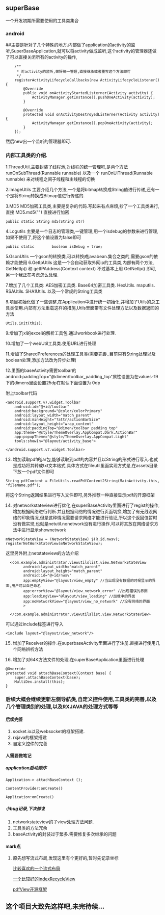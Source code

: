 ## superBase
一个开发初期所需要使用的工具类集合

### android

   ##主要是针对了几个特殊的地方.内部做了application的activity的监听,SuperBaseApplication,就可以将activity做成监听,这个activity的管理器还做了可以直接关闭所有的activity的操作,


        /**
         * 对activity的监听,做好统一管理,直接继承或者重写这个方法即可
         */
        registerActivityLifecycleCallbacks(new ActivityLifecycleListener() {
            @Override
            public void onActivityStartedListerner(Activity activity) {
                ActivityManager.getInstance().pushOneActivity(activity);
            }

            @Override
            protected void onActivityDestroyedListerner(Activity activity) {
                ActivityManager.getInstance().popOneActivity(activity);
            }
        });
        
        
   然后new出一个监听的管理器即可.


### 内部工具类的介绍.
   1.ThreadUtil,主要封装了线程池,对线程的统一管理吧,是两个方法 runOnSubThread(Runnable runnable) 以及一个 runOnUiThread(Runnable runnable) 来对线程之间子线程和主线程的切换 
   
   2.ImageUtils 主要介绍几个方法,一个是将bitmap转换成String值进行传递,还有一个是将String转换成Bitmap值进行传递的.
   
   3.MD5 MD5加密工具类,主要是复杂的代码.写起来有点麻烦,抄了一个工具类进行,直接 MD5.md5("") 直接进行加密
   
   
  	public static String md5(String str)
   
   
   4.Logutils 主要是一个日志的管理类,一键管理,用一个isdebug的参数来进行管理,如果不使用了,将这个值设置为false即可
   
    public static        boolean isDebug = true;
   
   5.GsonUtils 一个gson的转换类,可以转换成javabean.集合之类的,需要gson的依赖才能使用
   6.GetIpUtils 这是一个会自动获取外网ip的工具类,内部有两个方法, GetNetIp() 和 getIPAddress(Context context) 不过基本上用 GetNetIp() 即可,另一个我正在考虑怎么处理.

   7.增加了几个工具类:
        AES加密工具类.
        Base64加密工具类.
        HexUtils.
        maputils.
        RSAUtils.
        SHA1Utils.
        以及一个常规的String工具类

   8.项目初始化做了一些调整,在Application中进行统一初始化,并增加了Utils的总工具类使用.内部有方法重载这样的措施,Utils里面带有文件处理方法以及数据返回的方法

    Utils.init(this);

   9.增加了jxl的excel的解析工具包,通过workbook进行处理.

   10.增加了一个webUtil工具类.使用URL进行处理

   11.增加了SharedPreferences的处理工具类(需要完善..目前只有String处理以及boolean处理,添加方法改为异步处理)

   12.里面的baseActivity需要toolbar的android:paddingTop="@dimen/toolbar_padding_top"属性设置为在values-19下的dimens里面设置<dimen name="toolbar_padding_top">25dp</dimen>在默认下面设置为    <dimen name="toolbar_padding_top">0dp</dimen>

   附上toolbar代码

    <android.support.v7.widget.Toolbar
        android:id="@+id/toolbar"
        android:background="@color/colorPrimary"
        android:layout_width="match_parent"
        android:minHeight="?attr/actionBarSize"
        android:layout_height="wrap_content"
        android:paddingTop="@dimen/toolbar_padding_top"
        app:theme="@style/ThemeOverlay.AppCompat.Dark.ActionBar"
        app:popupTheme="@style/ThemeOverlay.AppCompat.Light"
        tools:showIn="@layout/activity_base">

    </android.support.v7.widget.Toolbar>


   13. 增加读取pdf的jar包,能够读取到pdf的内容并且以String的形式进行写入.也就是成功将其转成txt文本格式,具体方式在fileutil里面实现方式是,在assets目录下放一个pdf文件即可

    String pdfContent = FileUtils.readPdfContent2String(MainActivity.this, "fileName.pdf");

   将这个String返回结果进行写入文件即可,另外推荐一种直接显示pdf的开源框架


   14. 对networkstateview进行优化,在superBaseActivity里面进行了regist的操作,增加根据网络进行判断.并且根据网络的情况进行页面切换,增加了有无线没网络的印象情况,但是这种情况需要请求网络才能进行验证,所以这个返回值暂时没有做实现,也就是netutil.nonetwork没有进行操作,可以将其放在网络请求方法中进行显示shownetwork

    mNetworkStateView = (NetworkStateView) $(R.id.nwsv);
    registerNetWorkStateView(mNetworkStateView);

   这里另外附上netstateview的方法介绍

      <com.example.administrator.viewutilslist.view.NetworkStateView
            android:layout_width="match_parent"
            android:layout_height="match_parent"
            android:id="@+id/nwsv"
            app:emptyView="@layout/view_empty" //当出现没有数据的时候显示的界面,用户可以自己命名
            app:errorView="@layout/view_network_error" //出现错误的界面
            app:loadingView="@layout/view_loading" //加载中的界面
            app:noNetworkView="@layout/view_no_network" //没有网络的界面
            >

      </com.example.administrator.viewutilslist.view.NetworkStateView>


   可以通过include标签进行导入


    <include layout="@layout/view_network"/>


   15. 增加了Receiver的操作.在superbaseActivity里面进行了注册.直接进行使用几个网络辨析方法

   16. 增加了对64K方法文件的处理.在superBaseApplication里面进行处理

    @Override
    protected void attachBaseContext(Context base) {
        super.attachBaseContext(base);
        MultiDex.install(this);
    }
   

### 后续大概会继续更新左侧导航类,自定义控件使用,工具类的完善,以及几个管理类别的处理,以及RXJAVA的处理方式等等

#### 后续完善

   1. socket.io以及websocket的框架搭建.
   2. rxjava的框架搭建
   3. 自定义控件的完善

#### 人需要做笔记

##### application启动顺序

    Application-> attachBaseContext ();

    ContentProvider:onCreate()

    Application:onCreate()
    
    
##### 小bug记录,下次修复
    
   1. networkstateview的子view处理方法问题.
   2. 工具类的方法冗余
   3. baseActivity的封装过于繁多.需要修复多次继承的问题

#### mark点

1. 原先想写流式布局,发现这里有个更好的,暂时先记录坐标

   [比较喜欢的一个流式布局](https://github.com/hongyangAndroid/FlowLayout)

   [一个比较好的indexRecycleView](https://github.com/YoKeyword/IndexableRecyclerView/tree/master/indexablerecyclerview/src/main/java/me/yokeyword/indexablerv)

   [pdfView开源框架](https://github.com/JoanZapata/android-pdfview)


## 这个项目大致先这样吧,未完待续...

